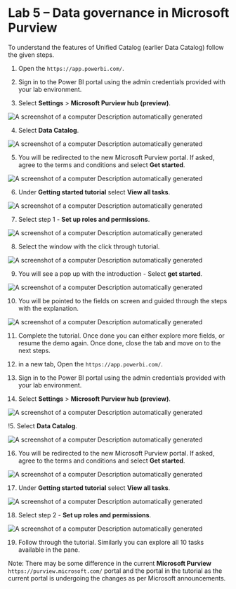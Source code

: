 # Lab 5 – Data governance in Microsoft Purview

To understand the features of Unified Catalog (earlier Data Catalog) follow the given steps.

1.  Open the ```https://app.powerbi.com/```.

2.  Sign in to the Power BI portal using the admin credentials
    provided with your lab environment.

3.  Select **Settings** \> **Microsoft Purview hub (preview)**.

![A screenshot of a computer Description automatically
generated](./media/image2.png)

4. Select **Data Catalog**.

![A screenshot of a computer Description automatically
generated](./media/image27.png)

5. You will be redirected to the new Microsoft Purview portal. If asked, agree to the terms and conditions and select **Get started**.

![A screenshot of a computer Description automatically
generated](./media/image28.png)
 
6. Under **Getting started tutorial** select **View all tasks**.

![A screenshot of a computer Description automatically
generated](./media/image29.png)

7. Select step 1 - **Set up roles and permissions**.

![A screenshot of a computer Description automatically
generated](./media/image3.png)

8.  Select the window with the click through tutorial.

![A screenshot of a computer Description automatically
generated](./media/image4.png)

9.  You will see a pop up with the introduction - Select **get started**.

![A screenshot of a computer Description automatically
generated](./media/image5.png)

10.  You will be pointed to the fields on screen and guided through the steps with the explanation.

![A screenshot of a computer Description automatically
generated](./media/image6.png)

11.  Complete the tutorial. Once done you can either explore more fields, or resume the demo again. Once done, close the tab and move on to the next steps.

12. in a new tab, Open the ```https://app.powerbi.com/```.

13.  Sign in to the Power BI portal using the admin credentials
    provided with your lab environment.

14.  Select **Settings** \> **Microsoft Purview hub (preview)**.

![A screenshot of a computer Description automatically
generated](./media/image2.png)

!5. Select **Data Catalog**.

![A screenshot of a computer Description automatically
generated](./media/image27.png)

16. You will be redirected to the new Microsoft Purview portal. If asked, agree to the terms and conditions and select **Get started**.

![A screenshot of a computer Description automatically
generated](./media/image28.png)
 
17. Under **Getting started tutorial** select **View all tasks**.

![A screenshot of a computer Description automatically
generated](./media/image29.png)

18. Select step 2 - **Set up roles and permissions**.

![A screenshot of a computer Description automatically
generated](./media/image7.png)

19. Follow through the tutorial. Similarly you can explore all 10 tasks available in the pane.

Note: There may be some difference in the current **Microsoft Purview** ```https://purview.microsoft.com/``` portal and the portal in the tutorial as the current portal is undergoing the changes as per Microsoft announcements.
